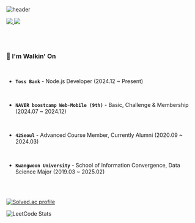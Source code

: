 ![header](https://capsule-render.vercel.app/api?type=waving&height=200&text=HyunJun%20KIM&fontAlign=70&fontAlignY=40&color=gradient&animation=twinkling)

<a href="mailto:hihj070914@icloud.com">
  <img src="https://img.shields.io/badge/Gmail-D14836?style=flat-square&logo=Gmail&logoColor=white"/>
</a>

<a href="https://tolerblanc.github.io">
  <img src="https://img.shields.io/badge/Github Pages-222222?style=flat-square&logo=Github Pages&logoColor=white"/>
</a>

<br><br>

### 👣   I'm Walkin' On

<br>

- **``Toss Bank``** - Node.js Developer (2024.12 ~ Present)

<br>

- **``NAVER boostcamp Web⋅Mobile (9th)``** - Basic, Challenge & Membership (2024.07 ~ 2024.12)

<br>

- **``42Seoul``** - Advanced Course Member, Currently Alumni (2020.09 ~ 2024.03)

<br>

- **``Kwangwoon University``** - School of Information Convergence, Data Science Major (2019.03 ~ 2025.02)

<br><br>

[![Solved.ac profile](http://mazassumnida.wtf/api/v2/generate_badge?boj=hihj070914)](https://solved.ac/hihj070914)

![LeetCode Stats](https://leetcard.jacoblin.cool/Tolerblanc?theme=wtf&font=Patrick%20Hand&ext=heatmap)
